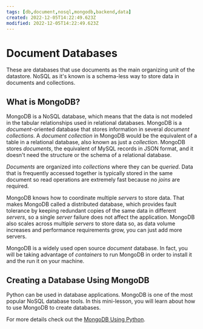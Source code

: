```yaml
---
tags: [db,document,nosql,mongodb,backend,data]
created: 2022-12-05T14:22:49.623Z
modified: 2022-12-05T14:22:49.623Z
---
```

# Document Databases

These are databases that use documents as the main organizing unit of the datastore. NoSQL as it's known is a schema-less way to store data in documents and collections.

## What is MongoDB?

MongoDB is a NoSQL database, which means that the data is not modeled in the tabular relationships used in relational databases. MongoDB is a *document*-oriented database that stores information in several *document collections*. A *document collection* in MongoDB would be the equivalent of a table in a relational database, also known as just a *collection*. MongoDB stores *documents*, the equivalent of MySQL records in JSON format, and it doesn't need the structure or the schema of a relational database.

*Documents* are organized into *collections* where they can be *queried*. Data that is frequently accessed together is typically stored in the same document so read operations are extremely fast because no *joins* are required.

MongoDB knows how to coordinate multiple *servers* to store data. That makes MongoDB called a distributed database, which provides fault tolerance by keeping redundant copies of the same data in different *servers*, so a single *server* failure does not affect the application. MongoDB also scales across multiple *servers* to store data so, as data volume increases and performance requirements grow, you can just add more servers.

MongoDB is a widely used open source *document* database. In fact, you will be taking advantage of *containers* to run MongoDB in order to install it and the run it on your machine.

## Creating a Database Using MongoDB

Python can be used in database applications. MongoDB is one of the most popular NoSQL database tools. In this mini-lesson, you will learn about how to use MongoDB to create databases.

For more details check out the [MongoDB Using Python](mongodb-using-python.md).

